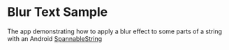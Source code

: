 # Blur Text Sample
The app demonstrating how to apply a blur effect to some parts of a string with an Android [SpannableString](https://developer.android.com/reference/android/text/SpannableString)
